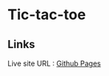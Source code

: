 # Tic-tac-toe
## Links
Live site URL :  [Github Pages](https://makhareishvili.github.io/Tic-tac-toe/)
